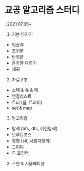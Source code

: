 # 교공 알고리즘 스터디
  : 2021 07.05~

1. 기본 다지기
- 입출력
- 조건문
- 반복문
- 문자열 다루기
- 재귀
2. 자료구조
- 스택 & 큐 & 덱
- 연결리스트
- 트리 (힙, 트라이)
- set & map
3. 알고리즘
- 탐색 (bfs, dfs, 이진탐색)
- 브루트포스
- 정렬 (stl, 사용자정의)
- 그리디
- 투 포인터
3. 구현 & 시뮬레이션